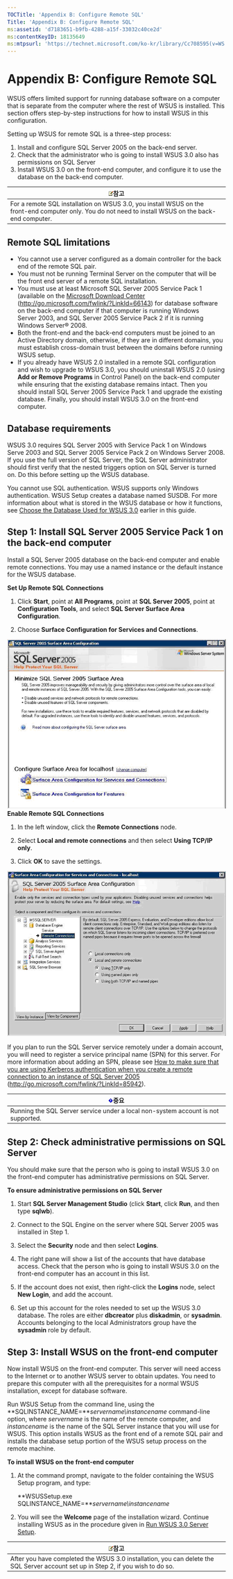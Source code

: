 ```yaml
---
TOCTitle: 'Appendix B: Configure Remote SQL'
Title: 'Appendix B: Configure Remote SQL'
ms:assetid: 'd7183651-b9fb-4288-a15f-33032c40ce2d'
ms:contentKeyID: 18135649
ms:mtpsurl: 'https://technet.microsoft.com/ko-kr/library/Cc708595(v=WS.10)'
---
```


Appendix B: Configure Remote SQL
================================

WSUS offers limited support for running database software on a computer that is separate from the computer where the rest of WSUS is installed. This section offers step-by-step instructions for how to install WSUS in this configuration.

Setting up WSUS for remote SQL is a three-step process:

1.  Install and configure SQL Server 2005 on the back-end server.
2.  Check that the administrator who is going to install WSUS 3.0 also has permissions on SQL Server
3.  Install WSUS 3.0 on the front-end computer, and configure it to use the database on the back-end computer.

| ![](images/Cc708595.note(WS.10).gif)참고                                                                                 |
|-------------------------------------------------------------------------------------------------------------------------------------------------------|
| For a remote SQL installation on WSUS 3.0, you install WSUS on the front-end computer only. You do not need to install WSUS on the back-end computer. |

Remote SQL limitations
----------------------

-   You cannot use a server configured as a domain controller for the back end of the remote SQL pair.
-   You must not be running Terminal Server on the computer that will be the front end server of a remote SQL installation.
-   You must use at least Microsoft SQL Server 2005 Service Pack 1 (available on the [Microsoft Download Center](http://go.microsoft.com/fwlink/?linkid=66143) (http://go.microsoft.com/fwlink/?LinkId=66143) for database software on the back-end computer if that computer is running Windows Server 2003, and SQL Server 2005 Service Pack 2 if it is running Windows Server® 2008.
-   Both the front-end and the back-end computers must be joined to an Active Directory domain, otherwise, if they are in different domains, you must establish cross-domain trust between the domains before running WSUS setup.
-   If you already have WSUS 2.0 installed in a remote SQL configuration and wish to upgrade to WSUS 3.0, you should uninstall WSUS 2.0 (using **Add or Remove Programs** in Control Panel) on the back-end computer while ensuring that the existing database remains intact. Then you should install SQL Server 2005 Service Pack 1 and upgrade the existing database. Finally, you should install WSUS 3.0 on the front-end computer.

Database requirements
---------------------

WSUS 3.0 requires SQL Server 2005 with Service Pack 1 on Windows Serve 2003 and SQL Server 2005 Service Pack 2 on Windows Server 2008. If you use the full version of SQL Server, the SQL Server administrator should first verify that the nested triggers option on SQL Server is turned on. Do this before setting up the WSUS database.

You cannot use SQL authentication. WSUS supports only Windows authentication. WSUS Setup creates a database named SUSDB. For more information about what is stored in the WSUS database or how it functions, see [Choose the Database Used for WSUS 3.0](https://technet.microsoft.com/6f51cae4-4b1e-4a4b-81ef-cc92dd3644fd) earlier in this guide.

Step 1: Install SQL Server 2005 Service Pack 1 on the back-end computer
-----------------------------------------------------------------------

Install a SQL Server 2005 database on the back-end computer and enable remote connections. You may use a named instance or the default instance for the WSUS database.

**Set Up Remote SQL Connections**
1.  Click **Start**, point at **All Programs**, point at **SQL Server 2005**, point at **Configuration Tools**, and select **SQL Server Surface Area Configuration**.

2.  Choose **Surface Configuration for Services and Connections**.

![](images/Cc708595.942b1598-3235-48ad-af0d-362ccac97584(WS.10).gif) **Enable Remote SQL Connections**
1.  In the left window, click the **Remote Connections** node.

2.  Select **Local and remote connections** and then select **Using TCP/IP only**.

3.  Click **OK** to save the settings.

![](images/Cc708595.3b2cd04b-ab76-4b25-92d5-c96492f471c8(WS.10).gif)

If you plan to run the SQL Server service remotely under a domain account, you will need to register a service principal name (SPN) for this server. For more information about adding an SPN, please see [How to make sure that you are using Kerberos authentication when you create a remote connection to an instance of SQL Server 2005](http://go.microsoft.com/fwlink/?linkid=85942) (http://go.microsoft.com/fwlink/?LinkId=85942).

| ![](images/Cc708595.Important(WS.10).gif)중요        |
|-----------------------------------------------------------------------------------|
| Running the SQL Server service under a local non-system account is not supported. |

Step 2: Check administrative permissions on SQL Server
------------------------------------------------------

You should make sure that the person who is going to install WSUS 3.0 on the front-end computer has administrative permissions on SQL Server.

**To ensure administrative permissions on SQL Server**
1.  Start **SQL Server Management Studio** (click **Start**, click **Run**, and then type **sqlwb**).

2.  Connect to the SQL Engine on the server where SQL Server 2005 was installed in Step 1.

3.  Select the **Security** node and then select **Logins**.

4.  The right pane will show a list of the accounts that have database access. Check that the person who is going to install WSUS 3.0 on the front-end computer has an account in this list.

5.  If the account does not exist, then right-click the **Logins** node, select **New Login**, and add the account.

6.  Set up this account for the roles needed to set up the WSUS 3.0 database. The roles are either **dbcreator** plus **diskadmin**, or **sysadmin**. Accounts belonging to the local Administrators group have the **sysadmin** role by default.

Step 3: Install WSUS on the front-end computer
----------------------------------------------

Now install WSUS on the front-end computer. This server will need access to the Internet or to another WSUS server to obtain updates. You need to prepare this computer with all the prerequisites for a normal WSUS installation, except for database software.

Run WSUS Setup from the command line, using the **SQLINSTANCE\_NAME=***servername\\instancename* command-line option, where *servername* is the name of the remote computer, and *instancename* is the name of the SQL Server instance that you will use for WSUS. This option installs WSUS as the front end of a remote SQL pair and installs the database setup portion of the WSUS setup process on the remote machine.

**To install WSUS on the front-end computer**
1.  At the command prompt, navigate to the folder containing the WSUS Setup program, and type:

    **WSUSSetup.exe SQLINSTANCE\_NAME=***servername\\instancename*

2.  You will see the **Welcome** page of the installation wizard. Continue installing WSUS as in the procedure given in [Run WSUS 3.0 Server Setup](https://technet.microsoft.com/0562aa65-72ce-4d86-b1cb-dbee34c51de3).

| ![](images/Cc708595.note(WS.10).gif)참고                                                             |
|-----------------------------------------------------------------------------------------------------------------------------------|
| After you have completed the WSUS 3.0 installation, you can delete the SQL Server account set up in Step 2, if you wish to do so. |
